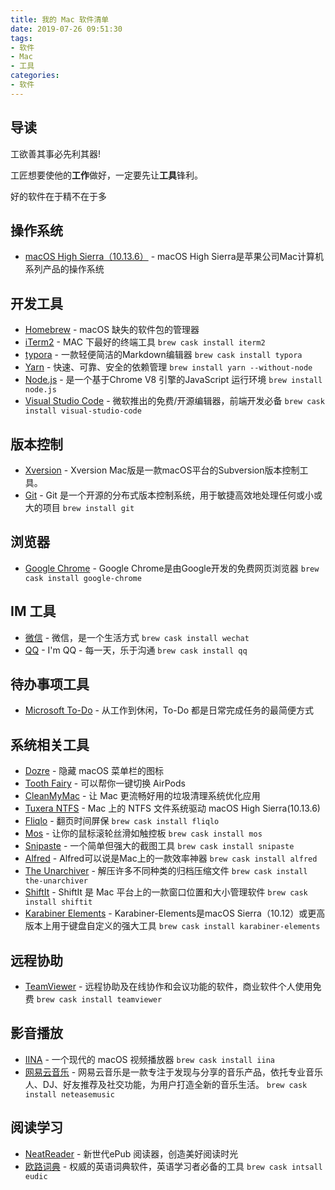 ```yaml
---
title: 我的 Mac 软件清单
date: 2019-07-26 09:51:30
tags:
- 软件
- Mac
- 工具
categories:
- 软件
---
```


## 导读

工欲善其事必先利其器!

工匠想要使他的**工作**做好，一定要先让**工具**锋利。

好的软件在于精不在于多

## 操作系统

- [macOS High Sierra（10.13.6）](https://support.apple.com/zh-cn/HT208969) - macOS High Sierra是苹果公司Mac计算机系列产品的操作系统

## 开发工具

- [Homebrew](https://brew.sh/) - macOS 缺失的软件包的管理器
- [iTerm2](https://www.iterm2.com/index.html) - MAC 下最好的终端工具 `brew cask install iterm2`
- [typora](https://www.typora.io/) - 一款轻便简洁的Markdown编辑器 `brew cask install typora`
- [Yarn](https://yarnpkg.com/zh-Hans/docs/install#mac-stable) - 快速、可靠、安全的依赖管理 `brew install yarn --without-node`
- [Node.js](https://nodejs.org/en/) - 是一个基于Chrome V8 引擎的JavaScript 运行环境  `brew install node.js`
- [Visual Studio Code](https://code.visualstudio.com/) - 微软推出的免费/开源编辑器，前端开发必备 `brew cask install visual-studio-code`

## 版本控制

- [Xversion](https://xclient.info/s/xversion.html) - Xversion Mac版是一款macOS平台的Subversion版本控制工具。
- [Git](https://git-scm.com/download/mac) - Git 是一个开源的分布式版本控制系统，用于敏捷高效地处理任何或小或大的项目 `brew install git`

## 浏览器

- [Google Chrome](https://www.google.com/chrome/?platform=mac) - Google Chrome是由Google开发的免费网页浏览器 `brew cask install google-chrome`

## IM 工具

- [微信](https://mac.weixin.qq.com/?t=mac&platform=wx&lang=zh_CN  ) - 微信，是一个生活方式 `brew cask install wechat`
- [QQ](http://im.qq.com/macqq/) - I'm QQ - 每一天，乐于沟通 `brew cask install qq`

## 待办事项工具

- [Microsoft To-Do](https://todo.microsoft.com/zh-cn) - 从工作到休闲，To-Do 都是日常完成任务的最简便方式

## 系统相关工具

- [Dozre](https://dozermac.com/) - 隐藏 macOS 菜单栏的图标
- [Tooth Fairy](https://xclient.info/s/tooth-fairy.html) - 可以帮你一键切换 AirPods
- [CleanMyMac](https://drive.google.com/file/d/1eSkHWpxlZNAYpkIvuH1oKsV2N5MJtrhf/view?usp=sharing) - 让 Mac 更流畅好用的垃圾清理系统优化应用
- [Tuxera NTFS](https://drive.google.com/file/d/1abaNkQhFPb9KuwYBuoikpkspa6dis0z7/view?usp=sharing) - Mac 上的 NTFS 文件系统驱动 macOS High Sierra(10.13.6)
- [Fliqlo](https://fliqlo.com/) - 翻页时间屏保 `brew cask install fliqlo`
- [Mos](https://github.com/Caldis/Mos) - 让你的鼠标滚轮丝滑如触控板 `brew cask install mos`
- [Snipaste](https://zh.snipaste.com/) - 一个简单但强大的截图工具  `brew cask install snipaste`
- [Alfred](https://www.alfredapp.com/) - Alfred可以说是Mac上的一款效率神器 `brew cask install alfred`
- [The Unarchiver](https://theunarchiver.com/) - 解压许多不同种类的归档压缩文件 `brew cask install the-unarchiver`
- [ShiftIt](https://github.com/fikovnik/ShiftIt) - ShiftIt 是 Mac 平台上的一款窗口位置和大小管理软件 `brew cask install shiftit`
- [Karabiner Elements](https://github.com/tekezo/Karabiner-Elements) - Karabiner-Elements是macOS Sierra（10.12）或更高版本上用于键盘自定义的强大工具 `brew cask install karabiner-elements`

## 远程协助

- [TeamViewer](https://www.teamviewer.cn/cn/download/mac-os/) - 远程协助及在线协作和会议功能的软件，商业软件个人使用免费 `brew cask install teamviewer`


## 影音播放

- [IINA](https://iina.io/)  - 一个现代的 macOS 视频播放器 `brew cask install iina`
- [网易云音乐](https://music.163.com/#/download)  - 网易云音乐是一款专注于发现与分享的音乐产品，依托专业音乐人、DJ、好友推荐及社交功能，为用户打造全新的音乐生活。 `brew cask install neteasemusic`

## 阅读学习

- [NeatReader](https://www.neat-reader.cn/downloads/mac) - 新世代ePub 阅读器，创造美好阅读时光
- [欧路词典](http://www.eudic.net/v4/en/app/download) - 权威的英语词典软件，英语学习者必备的工具 `brew cask intsall eudic`
